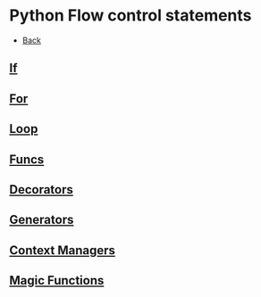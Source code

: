 # Python Flow control statements

+ [Back](../README.md)

## [If](If.py)
## [For](For.py)
## [Loop](Loop.py)
## [Funcs](Funcs.py)
## [Decorators](Decorators.py)
## [Generators](Generators.py)
## [Context Managers](ContextManager.py)
## [Magic Functions](MagicFunc.py)
